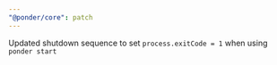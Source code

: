 ```yaml
---
"@ponder/core": patch
---
```


Updated shutdown sequence to set `process.exitCode = 1` when using `ponder start`
